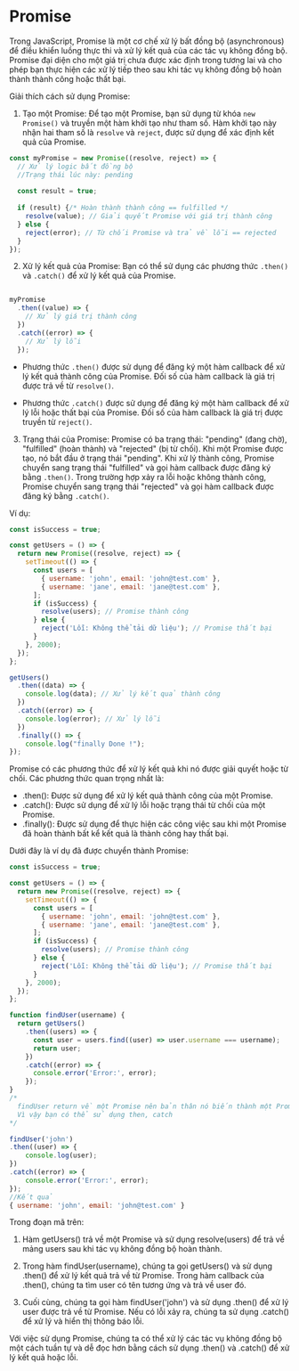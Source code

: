 # Promise

Trong JavaScript, Promise là một cơ chế xử lý bất đồng bộ (asynchronous) để điều khiển luồng thực thi và xử lý kết quả của các tác vụ không đồng bộ. Promise đại diện cho một giá trị chưa được xác định trong tương lai và cho phép bạn thực hiện các xử lý tiếp theo sau khi tác vụ không đồng bộ hoàn thành thành công hoặc thất bại.

Giải thích cách sử dụng Promise:

1. Tạo một Promise: Để tạo một Promise, bạn sử dụng từ khóa `new Promise()` và truyền một hàm khởi tạo như tham số. Hàm khởi tạo này nhận hai tham số là `resolve` và `reject`, được sử dụng để xác định kết quả của Promise.

```javascript
const myPromise = new Promise((resolve, reject) => {
  // Xử lý logic bất đồng bộ
  //Trạng thái lúc này: pending
  
  const result = true;
  
  if (result) {/* Hoàn thành thành công == fulfilled */
    resolve(value); // Giải quyết Promise với giá trị thành công
  } else {
    reject(error); // Từ chối Promise và trả về lỗi == rejected
  }
});

```

2. Xử lý kết quả của Promise: Bạn có thể sử dụng các phương thức `.then()` và `.catch()` để xử lý kết quả của Promise.

```js

myPromise
  .then((value) => {
    // Xử lý giá trị thành công
  })
  .catch((error) => {
    // Xử lý lỗi
  });
```
- Phương thức `.then()` được sử dụng để đăng ký một hàm callback để xử lý kết quả thành công của Promise. Đối số của hàm callback là giá trị được trả về từ `resolve()`.


- Phương thức `.catch()` được sử dụng để đăng ký một hàm callback để xử lý lỗi hoặc thất bại của Promise. Đối số của hàm callback là giá trị được truyền từ `reject()`.


3. Trạng thái của Promise: Promise có ba trạng thái: "pending" (đang chờ), "fulfilled" (hoàn thành) và "rejected" (bị từ chối). Khi một Promise được tạo, nó bắt đầu ở trạng thái "pending". Khi xử lý thành công, Promise chuyển sang trạng thái "fulfilled" và gọi hàm callback được đăng ký bằng `.then()`. Trong trường hợp xảy ra lỗi hoặc không thành công, Promise chuyển sang trạng thái "rejected" và gọi hàm callback được đăng ký bằng `.catch()`.


Ví dụ:

```js
const isSuccess = true;

const getUsers = () => {
  return new Promise((resolve, reject) => {
    setTimeout(() => {
      const users = [
        { username: 'john', email: 'john@test.com' },
        { username: 'jane', email: 'jane@test.com' },
      ];
      if (isSuccess) {
        resolve(users); // Promise thành công
      } else {
        reject('Lỗi: Không thể tải dữ liệu'); // Promise thất bại
      }
    }, 2000);
  });
};

getUsers()
  .then((data) => {
    console.log(data); // Xử lý kết quả thành công
  })
  .catch((error) => {
    console.log(error); // Xử lý lỗi
  })
  .finally(() => {
    console.log("finally Done !");
});
```



Promise có các phương thức để xử lý kết quả khi nó được giải quyết hoặc từ chối. Các phương thức quan trọng nhất là:

- .then(): Được sử dụng để xử lý kết quả thành công của một Promise.
- .catch(): Được sử dụng để xử lý lỗi hoặc trạng thái từ chối của một Promise.
- .finally(): Được sử dụng để thực hiện các công việc sau khi một Promise đã hoàn thành bất kể kết quả là thành công hay thất bại.


Dưới đây là ví dụ đã được chuyển thành Promise:


```js
const isSuccess = true;

const getUsers = () => {
  return new Promise((resolve, reject) => {
    setTimeout(() => {
      const users = [
        { username: 'john', email: 'john@test.com' },
        { username: 'jane', email: 'jane@test.com' },
      ];
      if (isSuccess) {
        resolve(users); // Promise thành công
      } else {
        reject('Lỗi: Không thể tải dữ liệu'); // Promise thất bại
      }
    }, 2000);
  });
};

function findUser(username) {
  return getUsers()
    .then((users) => {
      const user = users.find((user) => user.username === username);
      return user;
    })
    .catch((error) => {
      console.error('Error:', error);
    });
}
/*
  findUser return về một Promise nên bản thân nó biến thành một Promise.
  Vì vậy bạn có thể sử dụng then, catch
*/

findUser('john')
.then((user) => {
    console.log(user);
})
.catch((error) => {
    console.error('Error:', error);
});
//Kết quả
{ username: 'john', email: 'john@test.com' }
```


Trong đoạn mã trên:

1. Hàm getUsers() trả về một Promise và sử dụng resolve(users) để trả về mảng users sau khi tác vụ không đồng bộ hoàn thành.

2. Trong hàm findUser(username), chúng ta gọi getUsers() và sử dụng .then() để xử lý kết quả trả về từ Promise. Trong hàm callback của .then(), chúng ta tìm user có tên tương ứng và trả về user đó.

3. Cuối cùng, chúng ta gọi hàm findUser('john') và sử dụng .then() để xử lý user được trả về từ Promise. Nếu có lỗi xảy ra, chúng ta sử dụng .catch() để xử lý và hiển thị thông báo lỗi.

Với việc sử dụng Promise, chúng ta có thể xử lý các tác vụ không đồng bộ một cách tuần tự và dễ đọc hơn bằng cách sử dụng .then() và .catch() để xử lý kết quả hoặc lỗi.